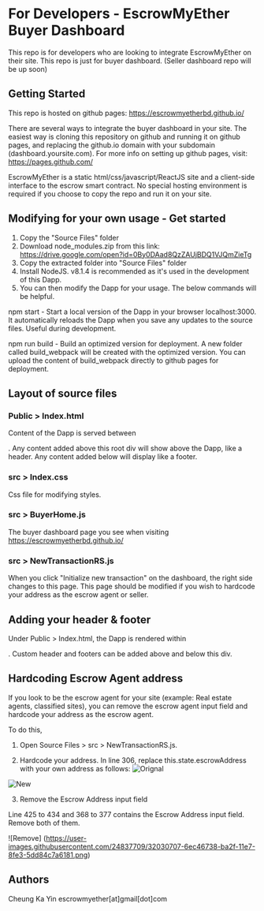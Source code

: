 # For Developers - EscrowMyEther Buyer Dashboard

This repo is for developers who are looking to integrate EscrowMyEther on their site. This repo is just for buyer dashboard. (Seller dashboard repo will be up soon)




## Getting Started

This repo is hosted on github pages: https://escrowmyetherbd.github.io/

There are several ways to integrate the buyer dashboard in your site. The easiest way is cloning this repository on github and running it on github pages, and replacing the github.io domain with your subdomain (dashboard.yoursite.com).
For more info on setting up github pages, visit: https://pages.github.com/

EscrowMyEther is a static html/css/javascript/ReactJS site and a client-side interface to the escrow smart contract. No special hosting environment is required if you choose to copy the repo and run it on your site.

## Modifying for your own usage - Get started

1)	Copy the "Source Files" folder
2)	Download node_modules.zip from this link: https://drive.google.com/open?id=0By0DAad8QzZAUjBDQ1VJQmZieTg
3)  Copy the extracted folder into "Source Files" folder
4)	Install NodeJS. v8.1.4 is recommended as it's used in the development of this Dapp.
5)  You can then modify the Dapp for your usage. The below commands will be helpful.

npm start - Start a local version of the Dapp in your browser localhost:3000. It automatically reloads the Dapp when you save any updates to the source files. Useful during development.

npm run build - Build an optimized version for deployment. A new folder called build_webpack will be created with the optimized version. You can upload the content of build_webpack directly to github pages for deployment.

## Layout of source files

### Public > Index.html
Content of the Dapp is served between <div id="root"></div>. Any content added above this root div will show above the Dapp, like a header. Any content added below will display like a footer.

### src > Index.css
Css file for modifying styles.

### src > BuyerHome.js
The buyer dashboard page you see when visiting https://escrowmyetherbd.github.io/

### src > NewTransactionRS.js
When you click "Initialize new transaction" on the dashboard, the right side changes to this page. This page should be modified if you wish to hardcode your address as the escrow agent or seller.




## Adding your header & footer

Under Public > Index.html, the Dapp is rendered within <div id="root"></div>. Custom header and footers can be added above and below this div.


## Hardcoding Escrow Agent address
If you look to be the escrow agent for your site (example: Real estate agents, classified sites), you can remove the escrow agent input field and hardcode your address as the escrow agent.

To do this, 

1) Open Source Files > src > NewTransactionRS.js.

2) Hardcode your address. In line 306, replace this.state.escrowAddress with your own address as follows:
![Orignal](https://user-images.githubusercontent.com/24837709/32013863-fb55a59a-b9ee-11e7-867b-437a1f67526f.png)

![New](https://user-images.githubusercontent.com/24837709/32013861-fb290e9a-b9ee-11e7-8754-fa4f7cdca610.png)

3) Remove the Escrow Address input field

Line 425 to 434 and 368 to 377 contains the Escrow Address input field. Remove both of them.

![Remove] (https://user-images.githubusercontent.com/24837709/32030707-6ec46738-ba2f-11e7-8fe3-5dd84c7a6181.png)



## Authors

Cheung Ka Yin 
escrowmyether[at]gmail[dot]com

